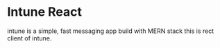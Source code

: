 # Intune React

intune is a simple, fast messaging app build with MERN stack
this is rect client of intune.
